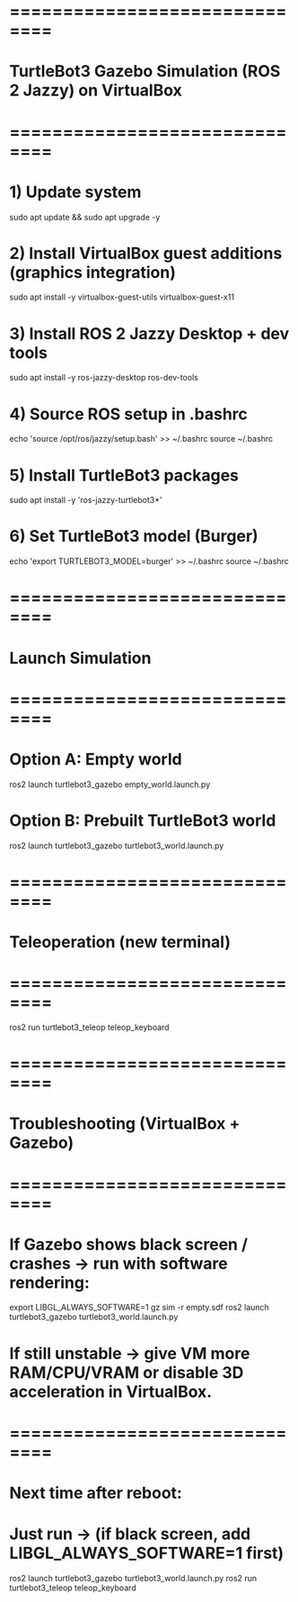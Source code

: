 # ==============================
# TurtleBot3 Gazebo Simulation (ROS 2 Jazzy) on VirtualBox
# ==============================

# 1) Update system
sudo apt update && sudo apt upgrade -y

# 2) Install VirtualBox guest additions (graphics integration)
sudo apt install -y virtualbox-guest-utils virtualbox-guest-x11

# 3) Install ROS 2 Jazzy Desktop + dev tools
sudo apt install -y ros-jazzy-desktop ros-dev-tools

# 4) Source ROS setup in .bashrc
echo 'source /opt/ros/jazzy/setup.bash' >> ~/.bashrc
source ~/.bashrc

# 5) Install TurtleBot3 packages
sudo apt install -y 'ros-jazzy-turtlebot3*'

# 6) Set TurtleBot3 model (Burger)
echo 'export TURTLEBOT3_MODEL=burger' >> ~/.bashrc
source ~/.bashrc

# ==============================
# Launch Simulation
# ==============================

# Option A: Empty world
ros2 launch turtlebot3_gazebo empty_world.launch.py

# Option B: Prebuilt TurtleBot3 world
ros2 launch turtlebot3_gazebo turtlebot3_world.launch.py

# ==============================
# Teleoperation (new terminal)
# ==============================
ros2 run turtlebot3_teleop teleop_keyboard

# ==============================
# Troubleshooting (VirtualBox + Gazebo)
# ==============================

# If Gazebo shows black screen / crashes → run with software rendering:
export LIBGL_ALWAYS_SOFTWARE=1
gz sim -r empty.sdf
ros2 launch turtlebot3_gazebo turtlebot3_world.launch.py

# If still unstable → give VM more RAM/CPU/VRAM or disable 3D acceleration in VirtualBox.
# ==============================

# Next time after reboot:
# Just run → (if black screen, add LIBGL_ALWAYS_SOFTWARE=1 first)
ros2 launch turtlebot3_gazebo turtlebot3_world.launch.py
ros2 run turtlebot3_teleop teleop_keyboard
